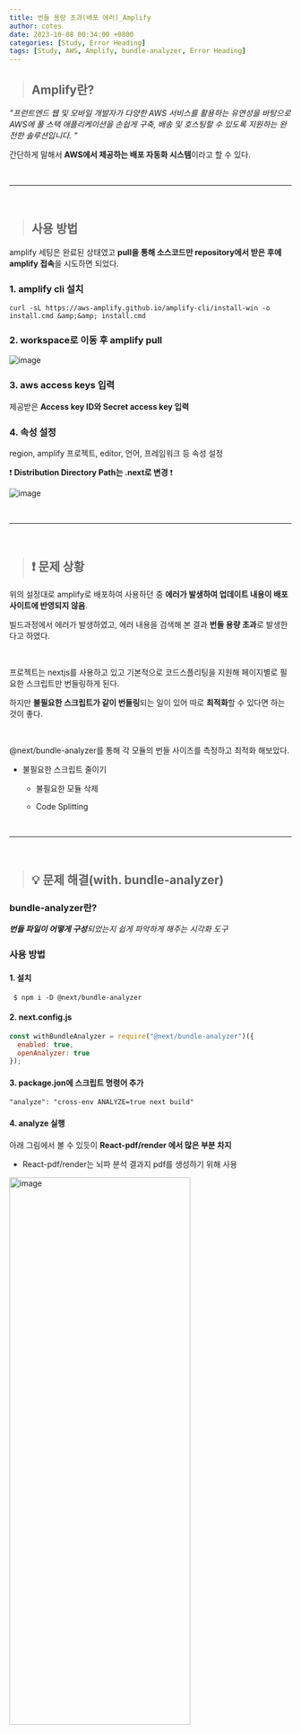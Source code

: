 ```yaml
---
title: 번들 용량 초과(배포 에러)_Amplify
author: cotes
date: 2023-10-08 00:34:00 +0800
categories: [Study, Error Heading]
tags: [Study, AWS, Amplify, bundle-analyzer, Error Heading]
---
```


<!-- 프로젝트 작업하면서 했던 고민, 어떻게 해결했는지에 대한 내용이 담겨져있습니다. -->

> ## Amplify란?

_"프런트엔드 웹 및 모바일 개발자가 다양한 AWS 서비스를 활용하는 유연성을 바탕으로 AWS에 풀 스택 애플리케이션을 손쉽게 구축, 배송 및 호스팅할 수 있도록 지원하는 완전한 솔루션입니다. "_

간단하게 말해서 **AWS에서 제공하는 배포 자동화 시스템**이라고 할 수 있다.

<br/>

---

<br/>

> ## 사용 방법

amplify 세팅은 완료된 상태였고 **pull을 통해 소스코드만 repository에서 받은 후에 amplify 접속**을 시도하면 되었다.

### 1. amplify cli 설치

```
curl -sL https://aws-amplify.github.io/amplify-cli/install-win -o install.cmd &amp;&amp; install.cmd

```

### 2. workspace로 이동 후 amplify pull

![image](https://github.com/hajung00/SidePJ-next-node-full-sns/assets/66300154/bc6514e8-3fcf-4dce-a565-faa94ffa8408)

### 3. aws access keys 입력

제공받은 **Access key ID와 Secret access key 입력**

### 4. 속성 설정

region, amplify 프로젝트, editor, 언어, 프레임워크 등 속성 설정

❗ **Distribution Directory Path는 .next로 변경** ❗

![image](https://github.com/hajung00/SidePJ-next-node-full-sns/assets/66300154/06a005bb-0420-47d1-b41e-c2f7aa1d6f0e)

<br/>

---

<br/>

> ## ❗ 문제 상황

위의 설정대로 amplify로 배포하여 사용하던 중 **에러가 발생하여 업데이트 내용이 배포 사이트에 반영되지 않음**.

빌드과정에서 에러가 발생하였고, 에러 내용을 검색해 본 결과 **번들 용량 초과**로 발생한다고 하였다.

<br/>

프로젝트는 nextjs를 사용하고 있고 기본적으로 코드스플리팅을 지원해 페이지별로 필요한 스크립트만 번들링하게 된다. <br/>

하지만 **불필요한 스크립트가 같이 번들링**되는 일이 있어 따로 **최적화**할 수 있다면 하는 것이 좋다.

<br/>

@next/bundle-analyzer를 통해 각 모듈의 번들 사이즈를 측정하고 최적화 해보았다.

- 불필요한 스크립트 줄이기

  - 불필요한 모듈 삭제

  - Code Splitting

<br/>

---

<br/>

> ## 💡 문제 해결(with. bundle-analyzer)

### bundle-analyzer란?

_**번들 파일이 어떻게 구성**되었는지 쉽게 파악하게 해주는 시각화 도구_

### 사용 방법

#### 1. 설치

```
 $ npm i -D @next/bundle-analyzer
```

#### 2. next.config.js

```javascript
const withBundleAnalyzer = require("@next/bundle-analyzer")({
  enabled: true,
  openAnalyzer: true
});
```

#### 3. package.jon에 스크립트 명령어 추가

```
"analyze": "cross-env ANALYZE=true next build"
```

#### 4. analyze 실행

아래 그림에서 볼 수 있듯이 **React-pdf/render 에서 많은 부분 차지**

- React-pdf/render는 뇌파 분석 결과지 pdf를 생성하기 위해 사용

<img src="https://github.com/hajung00/SidePJ-next-node-full-sns/assets/66300154/55d404d6-9305-43a4-9793-6a6a4bd5e5b3" width="80%" height="50%" alt="image"/>

#### 5. 번들 size 확인

bundle-analyzer에서 확인했던 것 처럼 **React-pdf/render가 사용되는 페이지의 번들 사이즈가 큰 것을 확인**

- React-pdf/render라이브러리를 사용하는 컴포넌트 => ReportLayout

- **ReportLayout 컴포넌트를 사용하는 페이지 => report, reportDetail**

<img src="https://github.com/hajung00/SidePJ-next-node-full-sns/assets/66300154/f3e14864-5751-4f3d-84f1-1421fcbca7ae" width="80%" height="50%" alt="image"/>

### 💡해결 방법 1. 불필요한 모듈 삭제

기존에 설치하고 사용하지 않는 모듈을 모두 삭제하고 import 하고 사용하지 않았던 모듈도 모두 제거해 주었다.

### 💡해결 방법 2. Code Splitting

- 하나로 합쳐진 **번들 파일을 여러 조각으로 분리해 필요할 때만 따로 로드**하기 위해 사용

- **페이지 초기 로드 시 필요하지 않은 컴포넌트**(ex. 유저와 페이지가 상호 작용한 후에 나타나는 모달 컴포넌트)는 dynamic import를 사용해 **코드 스플리팅을 적용**

- **report페이지**에서는 사용자가 선택한 파일에 대한 결과지 pdf가 보여지는 것이므로 **pdf생성 컴포넌트(ReportLayout)를 코드 스플리팅 적용**

![그림3](https://github.com/hajung00/SidePJ-next-node-full-sns/assets/66300154/2463d7c6-f3aa-4b2d-9491-ff8d0e863291)

- Code Splitting 방법

  - report페이지에서 **ReportLayout를 import할 때 코드 스플리팅** 적용

```javascript
import dynamic from "next/dynamic";
const ReportLayout = dynamic(() => import("./_app/ReportLayout"));
```

<br/>

---

<br/>

> ## 💡 문제 해결 확인

| Code Splitting 전                                                                                                    | Code Splitting 후                                                                                                    |
| -------------------------------------------------------------------------------------------------------------------- | -------------------------------------------------------------------------------------------------------------------- |
| ![image](https://github.com/hajung00/SidePJ-next-node-full-sns/assets/66300154/29c7094b-ca1c-49c2-90b8-e216528e4d53) | ![image](https://github.com/hajung00/SidePJ-next-node-full-sns/assets/66300154/36f223bc-9892-4eb6-9dd1-f772077bb3f9) |

<br/>

**Code Splitting 전 build**
<img src="https://github.com/hajung00/SidePJ-next-node-full-sns/assets/66300154/44d9eb0c-6e4b-488d-9721-988f6f20c4fc" width="80%" height="50%" alt="image"/>

<br/>

**Code Splitting 후 build**
<img src="https://github.com/hajung00/SidePJ-next-node-full-sns/assets/66300154/ef260313-5414-4ec0-8061-179604570147" width="80%" height="50%" alt="image"/>

<br/>

---

<br/>

> ## 📑 참고 자료

[AWS Amplify로 next 프로젝트 배포하기(SSR)](https://velog.io/@mimi0905/AWS-Amplify%EB%A1%9C-next-%ED%94%84%EB%A1%9C%EC%A0%9D%ED%8A%B8-%EB%B0%B0%ED%8F%AC%ED%95%98%EA%B8%B0SSR#amplify-cli-%EC%84%A4%EC%B9%98)

[aws amplify 기능 정리](https://java8.tistory.com/485)

[[nextjs] bundle-analyzer를 사용한 최적화 일기](https://velog.io/@pds0309/nextjs-bundle-analyzer%EB%A5%BC-%EC%82%AC%EC%9A%A9%ED%95%9C-%EC%B5%9C%EC%A0%81%ED%99%94-%EC%9D%BC%EA%B8%B0)
